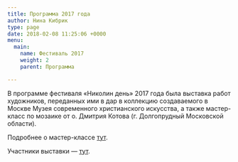```yaml
---
title: Программа 2017 года
author: Нина Кибрик
type: page
date: 2018-02-08 11:25:06 +0000
menu:
  main:
    name: Фестиваль 2017
    weight: 2
    parent: Программа

---
```

В программе фестиваля «Николин день» 2017 года была выставка работ художников, переданных ими в дар в коллекцию создаваемого в Москве Музея современного христианского искусства, а также мастер-класс по мозаике от о. Дмитрия Котова (г. Долгопрудный Московской области).

Подробнее о мастер-классе [тут](/master-klass/).

Участники выставки — [тут](/vystavka/).